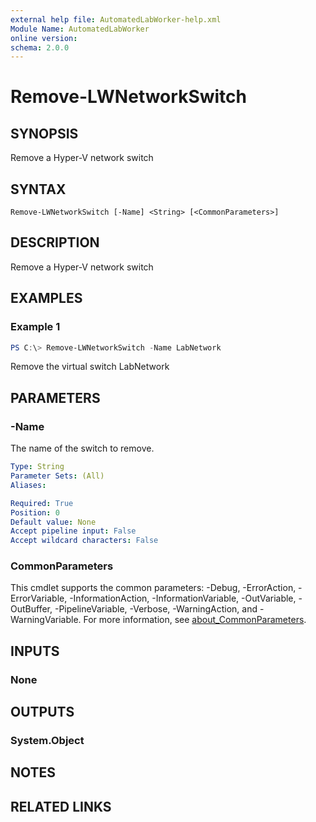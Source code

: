 ```yaml
---
external help file: AutomatedLabWorker-help.xml
Module Name: AutomatedLabWorker
online version:
schema: 2.0.0
---
```


# Remove-LWNetworkSwitch

## SYNOPSIS
Remove a Hyper-V network switch

## SYNTAX

```
Remove-LWNetworkSwitch [-Name] <String> [<CommonParameters>]
```

## DESCRIPTION
Remove a Hyper-V network switch

## EXAMPLES

### Example 1
```powershell
PS C:\> Remove-LWNetworkSwitch -Name LabNetwork
```

Remove the virtual switch LabNetwork

## PARAMETERS

### -Name
The name of the switch to remove.

```yaml
Type: String
Parameter Sets: (All)
Aliases:

Required: True
Position: 0
Default value: None
Accept pipeline input: False
Accept wildcard characters: False
```

### CommonParameters
This cmdlet supports the common parameters: -Debug, -ErrorAction, -ErrorVariable, -InformationAction, -InformationVariable, -OutVariable, -OutBuffer, -PipelineVariable, -Verbose, -WarningAction, and -WarningVariable. For more information, see [about_CommonParameters](http://go.microsoft.com/fwlink/?LinkID=113216).

## INPUTS

### None
## OUTPUTS

### System.Object
## NOTES

## RELATED LINKS
